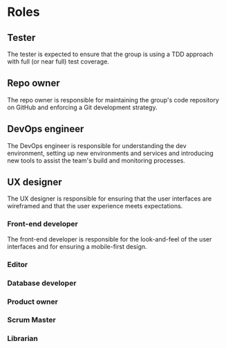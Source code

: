 # Roles

## Tester
The tester is expected to ensure that the group is using a TDD approach with full (or near full) test coverage.

## Repo owner
The repo owner is responsible for maintaining the group's code repository on GitHub and enforcing a Git development strategy.

## DevOps engineer
The DevOps engineer is responsible for understanding the dev environment, setting up new environments and services and introducing new tools to assist the team's build and monitoring processes.

## UX designer
The UX designer is responsible for ensuring that the user interfaces are wireframed and that the user experience meets expectations.

### Front-end developer
The front-end developer is responsible for the look-and-feel of the user interfaces and for ensuring a mobile-first design.

### Editor
### Database developer
### Product owner
### Scrum Master
### Librarian
